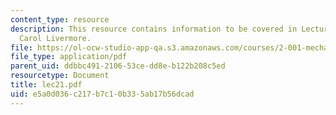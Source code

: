 ```yaml
---
content_type: resource
description: This resource contains information to be covered in Lecture 21 by Prof.
  Carol Livermore.
file: https://ol-ocw-studio-app-qa.s3.amazonaws.com/courses/2-001-mechanics-materials-i-fall-2006/e5a0d036c217b7c10b335ab17b56dcad_lec21.pdf
file_type: application/pdf
parent_uid: ddbbc491-2106-53ce-dd8e-b122b208c5ed
resourcetype: Document
title: lec21.pdf
uid: e5a0d036-c217-b7c1-0b33-5ab17b56dcad
---
```

